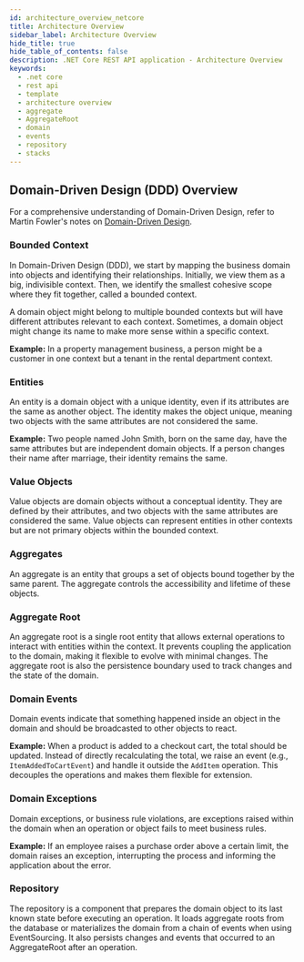 ```yaml
---
id: architecture_overview_netcore
title: Architecture Overview
sidebar_label: Architecture Overview
hide_title: true
hide_table_of_contents: false
description: .NET Core REST API application - Architecture Overview
keywords:
  - .net core
  - rest api
  - template
  - architecture overview
  - aggregate
  - AggregateRoot
  - domain
  - events
  - repository
  - stacks
---
```



## Domain-Driven Design (DDD) Overview

For a comprehensive understanding of Domain-Driven Design, refer to Martin Fowler's notes on [Domain-Driven Design](https://martinfowler.com/bliki/DomainDrivenDesign.html).

### Bounded Context

In Domain-Driven Design (DDD), we start by mapping the business domain into objects and identifying their relationships. Initially, we view them as a big, indivisible context. Then, we identify the smallest cohesive scope where they fit together, called a bounded context.

A domain object might belong to multiple bounded contexts but will have different attributes relevant to each context. Sometimes, a domain object might change its name to make more sense within a specific context.

**Example:**
In a property management business, a person might be a customer in one context but a tenant in the rental department context.

### Entities

An entity is a domain object with a unique identity, even if its attributes are the same as another object. The identity makes the object unique, meaning two objects with the same attributes are not considered the same.

**Example:**
Two people named John Smith, born on the same day, have the same attributes but are independent domain objects. If a person changes their name after marriage, their identity remains the same.

### Value Objects

Value objects are domain objects without a conceptual identity. They are defined by their attributes, and two objects with the same attributes are considered the same. Value objects can represent entities in other contexts but are not primary objects within the bounded context.

### Aggregates

An aggregate is an entity that groups a set of objects bound together by the same parent. The aggregate controls the accessibility and lifetime of these objects.

### Aggregate Root

An aggregate root is a single root entity that allows external operations to interact with entities within the context. It prevents coupling the application to the domain, making it flexible to evolve with minimal changes. The aggregate root is also the persistence boundary used to track changes and the state of the domain.

### Domain Events

Domain events indicate that something happened inside an object in the domain and should be broadcasted to other objects to react.

**Example:**
When a product is added to a checkout cart, the total should be updated. Instead of directly recalculating the total, we raise an event (e.g., `ItemAddedToCartEvent`) and handle it outside the `AddItem` operation. This decouples the operations and makes them flexible for extension.

### Domain Exceptions

Domain exceptions, or business rule violations, are exceptions raised within the domain when an operation or object fails to meet business rules.

**Example:**
If an employee raises a purchase order above a certain limit, the domain raises an exception, interrupting the process and informing the application about the error.

### Repository

The repository is a component that prepares the domain object to its last known state before executing an operation. It loads aggregate roots from the database or materializes the domain from a chain of events when using EventSourcing. It also persists changes and events that occurred to an AggregateRoot after an operation.